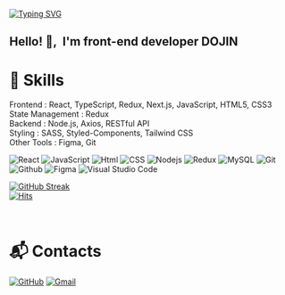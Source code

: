 <a href="https://git.io/typing-svg"><img src="https://readme-typing-svg.demolab.com?font=Open+Sans&pause=1000&color=F7DF1E&width=435&lines=Welcome+to+GitHub+of+Front-end+Developer+" alt="Typing SVG" /></a>

<h2> Hello! 👋,&nbsp I'm front-end developer DOJIN</h2>

<h1>🔧 Skills</h1>
Frontend :  React, TypeScript, Redux, Next.js, JavaScript, HTML5, CSS3<br>
State Management :  Redux<br>
Backend :  Node.js, Axios, RESTful API<br>
Styling :  SASS, Styled-Components, Tailwind CSS<br>
Other Tools :  Figma, Git



![React](https://img.shields.io/badge/react-61DAFB?style=for-the-badge&logo=react&logoColor=white)
![JavaScript](https://img.shields.io/badge/javascript-F7DF1E?style=for-the-badge&logo=javascript&logoColor=white)
![Html](https://img.shields.io/badge/html5-764ABC?style=for-the-badge&logo=html5&logoColor=white)
![CSS](https://img.shields.io/badge/css-663399?style=for-the-badge&logo=css&logoColor=white)
![Nodejs](https://img.shields.io/badge/nodedotjs-5FA04E?style=for-the-badge&logo=nodedotjs&logoColor=white)
![Redux](https://img.shields.io/badge/redux-5FA04E?style=for-the-badge&logo=redux&logoColor=white)
![MySQL](https://img.shields.io/badge/mysql-4479A1?style=for-the-badge&logo=mysql&logoColor=white)
![Git](https://img.shields.io/badge/Git-F05032.svg?&style=for-the-badge&logo=Git&logoColor=white)
![Github](https://img.shields.io/badge/github-181717?style=for-the-badge&logo=github&logoColor=white)
![Figma](https://img.shields.io/badge/figma-F24E1E?style=for-the-badge&logo=figma&logoColor=white)
![Visual Studio Code](https://img.shields.io/badge/Visual%20Studio%20Code-007ACC.svg?&style=for-the-badge&logo=Visual%20Studio%20Code&logoColor=white)


[![GitHub Streak](https://github-readme-streak-stats.herokuapp.com/?user=dodosdev&theme=tokyonight)](https://git.io/streak-stats)    
[![Hits](https://hits.seeyoufarm.com/api/count/incr/badge.svg?url=https%3A%2F%2Fgithub.com%2Fdkssud8150%2F&count_bg=%232AB4E5D6&title_bg=%23555555&icon=&icon_color=%23E7E7E7&title=views&edge_flat=false)](https://hits.seeyoufarm.com)

<br>

# :mailbox_with_mail: Contacts
[![GitHub](http://img.shields.io/badge/-GitHub-black?style=flat-square&logo=github&link=[https://github.com/dodosdev)](https://github.com/dodosdev/)
[![Gmail](https://img.shields.io/badge/Gmail-d14836?style=flat-square&logo=Gmail&logoColor=white&link=mailto:dodosdev@gmail.com)](mailto:dodosdev@gmail.com)
<!--https://soo-vely-dev.tistory.com/159-->
